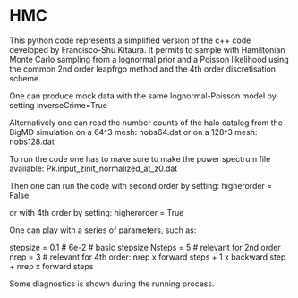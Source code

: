 # HMC

This python code represents a simplified version of the c++ code developed by Francisco-Shu Kitaura. 
It permits to sample with Hamiltonian Monte Carlo sampling from a lognormal prior and a Poisson likelihood using the common 2nd order leapfrgo method and the 4th order discretisation scheme.

One can produce mock data with the same lognormal-Poisson model by setting 
inverseCrime=True 

Alternatively one can read the number counts of the halo catalog from the BigMD simulation 
on a 64^3 mesh: nobs64.dat 
or 
on a 128^3 mesh: nobs128.dat 

To run the code one has to make sure to make the power spectrum file available:
Pk.input_zinit_normalized_at_z0.dat

Then one can run the code with second order by setting:
higherorder = False

or with 4th order by setting:
higherorder = True

One can play with a series of parameters, such as:

stepsize = 0.1 # 6e-2 # basic stepsize
Nsteps = 5 #  relevant for 2nd order
nrep = 3 # relevant for 4th order: nrep x forward steps + 1 x backward step + nrep x forward steps

Some diagnostics is shown during the running process.

